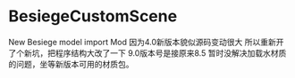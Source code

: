 # BesiegeCustomScene
New Besiege model import Mod
因为4.0新版本貌似源码变动很大 所以重新开了个新坑，把程序结构大改了一下 9.0版本号是接原来8.5
暂时没解决加载水材质的问题，坐等新版本可用的材质包。
